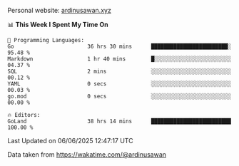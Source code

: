 Personal website: [ardinusawan.xyz](https://ardinusawan.xyz)

<!--START_SECTION:waka-->
📊 **This Week I Spent My Time On** 

```text
💬 Programming Languages: 
Go                       36 hrs 30 mins      ████████████████████████░   95.48 % 
Markdown                 1 hr 40 mins        █░░░░░░░░░░░░░░░░░░░░░░░░   04.37 % 
SQL                      2 mins              ░░░░░░░░░░░░░░░░░░░░░░░░░   00.12 % 
YAML                     0 secs              ░░░░░░░░░░░░░░░░░░░░░░░░░   00.03 % 
go.mod                   0 secs              ░░░░░░░░░░░░░░░░░░░░░░░░░   00.00 % 

🔥 Editors: 
GoLand                   38 hrs 14 mins      █████████████████████████   100.00 % 
```


 Last Updated on 06/06/2025 12:47:17 UTC
<!--END_SECTION:waka-->
Data taken from https://wakatime.com/@ardinusawan
